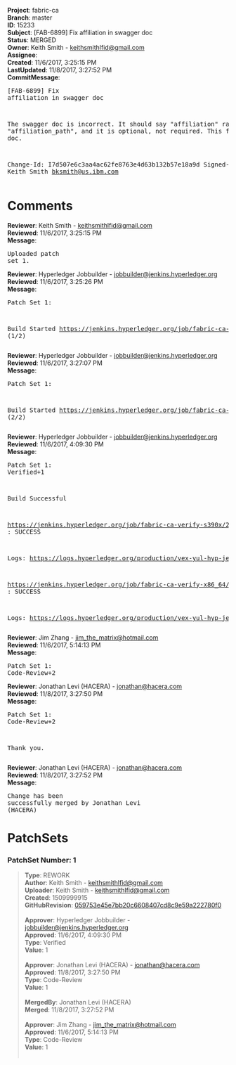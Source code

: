 <strong>Project</strong>: fabric-ca<br><strong>Branch</strong>: master<br><strong>ID</strong>: 15233<br><strong>Subject</strong>: [FAB-6899] Fix affiliation in swagger doc<br><strong>Status</strong>: MERGED<br><strong>Owner</strong>: Keith Smith - keithsmithlfid@gmail.com<br><strong>Assignee</strong>:<br><strong>Created</strong>: 11/6/2017, 3:25:15 PM<br><strong>LastUpdated</strong>: 11/8/2017, 3:27:52 PM<br><strong>CommitMessage</strong>:<br><pre>[FAB-6899] Fix affiliation in swagger doc

The swagger doc is incorrect.  It should say "affiliation"
rather than "affiliation_path", and it is optional, not required.
This fixes the doc.

Change-Id: I7d507e6c3aa4ac62fe8763e4d63b132b57e18a9d
Signed-off-by: Keith Smith <bksmith@us.ibm.com>
</pre><h1>Comments</h1><strong>Reviewer</strong>: Keith Smith - keithsmithlfid@gmail.com<br><strong>Reviewed</strong>: 11/6/2017, 3:25:15 PM<br><strong>Message</strong>: <pre>Uploaded patch set 1.</pre><strong>Reviewer</strong>: Hyperledger Jobbuilder - jobbuilder@jenkins.hyperledger.org<br><strong>Reviewed</strong>: 11/6/2017, 3:25:26 PM<br><strong>Message</strong>: <pre>Patch Set 1:

Build Started https://jenkins.hyperledger.org/job/fabric-ca-verify-s390x/2212/ (1/2)</pre><strong>Reviewer</strong>: Hyperledger Jobbuilder - jobbuilder@jenkins.hyperledger.org<br><strong>Reviewed</strong>: 11/6/2017, 3:27:07 PM<br><strong>Message</strong>: <pre>Patch Set 1:

Build Started https://jenkins.hyperledger.org/job/fabric-ca-verify-x86_64/2183/ (2/2)</pre><strong>Reviewer</strong>: Hyperledger Jobbuilder - jobbuilder@jenkins.hyperledger.org<br><strong>Reviewed</strong>: 11/6/2017, 4:09:30 PM<br><strong>Message</strong>: <pre>Patch Set 1: Verified+1

Build Successful 

https://jenkins.hyperledger.org/job/fabric-ca-verify-s390x/2212/ : SUCCESS

Logs: https://logs.hyperledger.org/production/vex-yul-hyp-jenkins-3/fabric-ca-verify-s390x/2212

https://jenkins.hyperledger.org/job/fabric-ca-verify-x86_64/2183/ : SUCCESS

Logs: https://logs.hyperledger.org/production/vex-yul-hyp-jenkins-3/fabric-ca-verify-x86_64/2183</pre><strong>Reviewer</strong>: Jim Zhang - jim_the_matrix@hotmail.com<br><strong>Reviewed</strong>: 11/6/2017, 5:14:13 PM<br><strong>Message</strong>: <pre>Patch Set 1: Code-Review+2</pre><strong>Reviewer</strong>: Jonathan Levi (HACERA) - jonathan@hacera.com<br><strong>Reviewed</strong>: 11/8/2017, 3:27:50 PM<br><strong>Message</strong>: <pre>Patch Set 1: Code-Review+2

Thank you.</pre><strong>Reviewer</strong>: Jonathan Levi (HACERA) - jonathan@hacera.com<br><strong>Reviewed</strong>: 11/8/2017, 3:27:52 PM<br><strong>Message</strong>: <pre>Change has been successfully merged by Jonathan Levi (HACERA)</pre><h1>PatchSets</h1><h3>PatchSet Number: 1</h3><blockquote><strong>Type</strong>: REWORK<br><strong>Author</strong>: Keith Smith - keithsmithlfid@gmail.com<br><strong>Uploader</strong>: Keith Smith - keithsmithlfid@gmail.com<br><strong>Created</strong>: 1509999915<br><strong>GitHubRevision</strong>: [059753e45e7bb20c6608407cd8c9e59a222780f0](https://github.com/hyperledger/fabric-ca/commit/059753e45e7bb20c6608407cd8c9e59a222780f0)<br><br><strong>Approver</strong>: Hyperledger Jobbuilder - jobbuilder@jenkins.hyperledger.org<br><strong>Approved</strong>: 11/6/2017, 4:09:30 PM<br><strong>Type</strong>: Verified<br><strong>Value</strong>: 1<br><br><strong>Approver</strong>: Jonathan Levi (HACERA) - jonathan@hacera.com<br><strong>Approved</strong>: 11/8/2017, 3:27:50 PM<br><strong>Type</strong>: Code-Review<br><strong>Value</strong>: 1<br><br><strong>MergedBy</strong>: Jonathan Levi (HACERA)<br><strong>Merged</strong>: 11/8/2017, 3:27:52 PM<br><br><strong>Approver</strong>: Jim Zhang - jim_the_matrix@hotmail.com<br><strong>Approved</strong>: 11/6/2017, 5:14:13 PM<br><strong>Type</strong>: Code-Review<br><strong>Value</strong>: 1<br><br></blockquote>